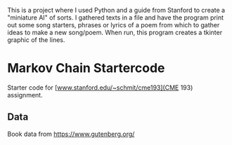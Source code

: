 This is a project where I used Python and a guide from Stanford to create a "miniature AI" of sorts. I gathered texts in a file and have the program print out some song starters, phrases or lyrics of a poem from which to gather ideas to make a new song/poem. When run, this program creates a tkinter graphic of the lines.








# Markov Chain Startercode

Starter code for [www.stanford.edu/~schmit/cme193](CME 193) assignment.

## Data
Book data from https://www.gutenberg.org/
